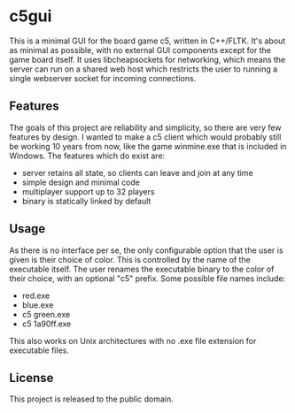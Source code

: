 c5gui
=============

This is a minimal GUI for the board game c5, written in C++/FLTK. It's about as minimal as possible, with no external GUI components except for the game board itself. It uses libcheapsockets for networking, which means the server can run on a shared web host which restricts the user to running a single webserver socket for incoming connections.

Features
----------
The goals of this project are reliability and simplicity, so there are very few features by design. I wanted to make a c5 client which would probably still be working 10 years from now, like the game winmine.exe that is included in Windows. The features which do exist are:

- server retains all state, so clients can leave and join at any time
- simple design and minimal code
- multiplayer support up to 32 players
- binary is statically linked by default

Usage
------
As there is no interface per se, the only configurable option that the user is given is their choice of color. This is controlled by the name of the executable itself. The user renames the executable binary to the color of their choice, with an optional "c5" prefix. Some possible file names include:

- red.exe
- blue.exe
- c5 green.exe
- c5 1a90ff.exe

This also works on Unix architectures with no .exe file extension for executable files.

License
----------
This project is released to the public domain.